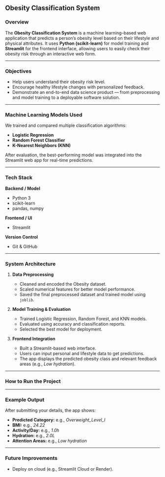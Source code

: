 
##  Obesity Classification System

###  Overview

The **Obesity Classification System** is a machine learning–based web application that predicts a person’s obesity level based on their lifestyle and physical attributes.
It uses **Python (scikit-learn)** for model training and **Streamlit** for the frontend interface, allowing users to easily check their obesity risk through an interactive web form.

---

###  Objectives

* Help users understand their obesity risk level.
* Encourage healthy lifestyle changes with personalized feedback.
* Demonstrate an end-to-end data science product — from preprocessing and model training to a deployable software solution.

---

###  Machine Learning Models Used

We trained and compared multiple classification algorithms:

* **Logistic Regression**
* **Random Forest Classifier**
* **K-Nearest Neighbors (KNN)**

After evaluation, the best-performing model was integrated into the Streamlit web app for real-time predictions.

---

###  Tech Stack

**Backend / Model**

* Python 3
* scikit-learn
* pandas, numpy

**Frontend / UI**

* Streamlit

**Version Control**

* Git & GitHub

---

###  System Architecture

1. **Data Preprocessing**

   * Cleaned and encoded the Obesity dataset.
   * Scaled numerical features for better model performance.
   * Saved the final preprocessed dataset and trained model using `joblib`.

2. **Model Training & Evaluation**

   * Trained Logistic Regression, Random Forest, and KNN models.
   * Evaluated using accuracy and classification reports.
   * Selected the best model for deployment.

3. **Frontend Integration**

   * Built a Streamlit-based web interface.
   * Users can input personal and lifestyle data to get predictions.
   * The app displays the predicted obesity class and relevant feedback areas (e.g., *Low hydration*).


---

###  How to Run the Project



---

###  Example Output

After submitting your details, the app shows:

* **Predicted Category:** e.g., *Overweight_Level_I*
* **BMI:** e.g., *24.22*
* **Activity/Day:** e.g., *1.0h*
* **Hydration:** e.g., *2.0L*
* **Attention Areas:** e.g., *Low hydration*

---


###  Future Improvements

* Deploy on cloud (e.g., Streamlit Cloud or Render).








